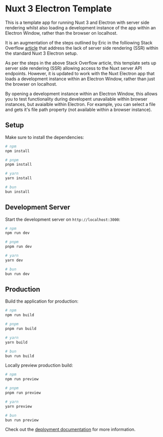 # Nuxt 3 Electron Template

This is a template app for running Nuxt 3 and Electron with server side rendering whilst also loading a development instance of the app within an Electron Window, rather than the browser on localhost.

It is an augmentation of the steps outlined by Eric in the folliowing Stack Overflow [article](https://stackoverflow.com/questions/76604701/nuxt-3-electron-no-possible-configuration-to-enable-ssr) that address the lack of server side rendering (SSR) within the standard Nuxt 3 Electron setup.

As per the steps in the above Stack Overflow article, this template sets up server side rendering (SSR) allowing access to the Nuxt server API endpoints. However, it is updated to
work with the Nuxt Electron app that loads a development instance within an Electron Window, rather than just the browser on localhost.

By opening a development instance within an Electron Window, this allows you to test functionality during developent unavailable within browser instances, but avaialble within Electron. For example, you can select a file and gets it's file path property (not available within a browser instance).

## Setup

Make sure to install the dependencies:

```bash
# npm
npm install

# pnpm
pnpm install

# yarn
yarn install

# bun
bun install
```

## Development Server

Start the development server on `http://localhost:3000`:

```bash
# npm
npm run dev

# pnpm
pnpm run dev

# yarn
yarn dev

# bun
bun run dev
```

## Production

Build the application for production:

```bash
# npm
npm run build

# pnpm
pnpm run build

# yarn
yarn build

# bun
bun run build
```

Locally preview production build:

```bash
# npm
npm run preview

# pnpm
pnpm run preview

# yarn
yarn preview

# bun
bun run preview
```

Check out the [deployment documentation](https://nuxt.com/docs/getting-started/deployment) for more information.
